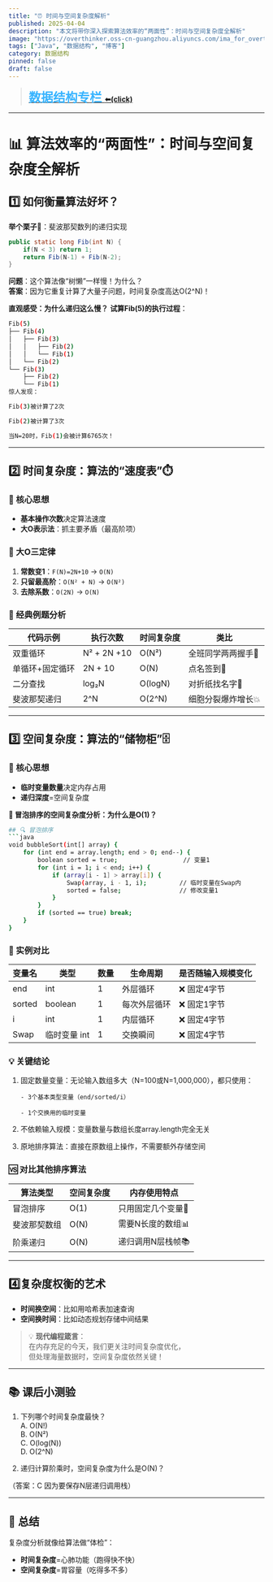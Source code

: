 ```yaml
---
title: "⏰ 时间与空间复杂度解析"
published: 2025-04-04
description: "本文将带你深入探索算法效率的“两面性”：时间与空间复杂度全解析"
image: "https://overthinker.oss-cn-guangzhou.aliyuncs.com/ima_for_overthinker/DataStructure/a/cover.jpg"
tags: ["Java", "数据结构", "博客"]
category: 数据结构
pinned: false
draft: false
---
```



> **[<font face="STCAIYUN" size =  5 color = #386b44ff>数</font><font face="STCAIYUN" size =  5 color = #386b44ff>据</font><font face="STCAIYUN" size =  5 color = #386b44ff>结</font><font face="STCAIYUN" size =  5 color = #386b44ff>构</font><font face="STCAIYUN" size =  5 color = #386b44ff>专</font><font face="STCAIYUN" size =  5 color = #386b44ff>栏 </font>⬅(click)](https://blog.csdn.net/weixin_46491509/category_12935100.html?spm=1001.2014.3001.5482)**

---

# 📊 算法效率的“两面性”：时间与空间复杂度全解析

## 1️⃣ 如何衡量算法好坏？
**举个栗子🌰**：斐波那契数列的递归实现  
```java
public static long Fib(int N) {
    if(N < 3) return 1;
    return Fib(N-1) + Fib(N-2);
}
```
**问题**：这个算法像“树懒”一样慢！为什么？  
**答案**：因为它重复计算了大量子问题，时间复杂度高达O(2^N)！

**直观感受：为什么递归这么慢？**
**试算Fib(5)的执行过程**：

```bash
Fib(5)
├── Fib(4)
│   ├── Fib(3)
│   │   ├── Fib(2)
│   │   └── Fib(1)
│   └── Fib(2)
└── Fib(3)
    ├── Fib(2)
    └── Fib(1)
惊人发现：

Fib(3)被计算了2次

Fib(2)被计算了3次

当N=20时，Fib(1)会被计算6765次！
```




---

## 2️⃣ 时间复杂度：算法的“速度表”⏱️
### 📌 核心思想
- **基本操作次数**决定算法速度  
- **大O表示法**：抓主要矛盾（最高阶项）  

### 🧮 大O三定律
1. **常数变1**：`F(N)=2N+10` → `O(N)`  
2. **只留最高阶**：`O(N² + N)` → `O(N²)`  
3. **去除系数**：`O(2N)` → `O(N)`  

### 🌟 经典例题分析
| 代码示例 | 执行次数 | 时间复杂度 | 类比 |
|---------|----------|------------|------|
| 双重循环 | N² + 2N +10 | O(N²) | 全班同学两两握手🤝 |
| 单循环+固定循环 | 2N + 10 | O(N) | 点名签到📝 |
| 二分查找 | log₂N | O(logN) | 对折纸找名字📜 |
| 斐波那契递归 | 2^N | O(2^N) | 细胞分裂爆炸增长💥 |

---

## 3️⃣ 空间复杂度：算法的“储物柜”🗄️
### 📌 核心思想
- **临时变量数量**决定内存占用  
- **递归深度**=空间复杂度  

**🧮 冒泡排序的空间复杂度分析：为什么是O(1)？**
```bash
## 🔍 冒泡排序
```java
void bubbleSort(int[] array) {
    for (int end = array.length; end > 0; end--) {
        boolean sorted = true;                  // 变量1
        for (int i = 1; i < end; i++) {
            if (array[i - 1] > array[i]) {
                Swap(array, i - 1, i);         // 临时变量在Swap内
                sorted = false;                // 修改变量1
            }
        }
        if (sorted == true) break;
    }
}
```


### 🧳 实例对比
|变量名|类型 |数量|生命周期 |是否随输入规模变化|
|---------|-------|------|-------------|---------------------------|
|end	|int	|1	|外层循环|	❌ 固定4字节
sorted|	boolean	|1|	每次外层循环	|❌ 固定1字节
i	|int	|1	|内层循环	|❌ 固定4字节
Swap|临时变量	int|	1|	交换瞬间|	❌ 固定4字节

### 💡 关键结论

 1. 固定数量变量：无论输入数组多大（N=100或N=1,000,000），都只使用：

		- 3个基本类型变量（end/sorted/i）
		
		- 1个交换用的临时变量

2. 不依赖输入规模：变量数量与数组长度array.length完全无关

3. 原地排序算法：直接在原数组上操作，不需要额外存储空间

### 🆚 对比其他排序算法
| 算法类型 | 空间复杂度 | 内存使用特点 |  
|----------|------------|--------------|  
| 冒泡排序 | O(1) | 只用固定几个变量🔘 |  
| 斐波那契数组 | O(N) | 需要N长度的数组📊 |  
| 阶乘递归 | O(N) | 递归调用N层栈帧📚 |  

---

## 4️⃣复杂度权衡的艺术
- **时间换空间**：比如用哈希表加速查询  
- **空间换时间**：比如动态规划存储中间结果  

> 💡 **现代编程箴言**：  
> 在内存充足的今天，我们更关注时间复杂度优化，  
> 但处理海量数据时，空间复杂度依然关键！

---

## 📚 课后小测验
1. 下列哪个时间复杂度最快？  
   A. O(N!)  
   B. O(N²)  
   C. O(log(N))  
   D. O(2^N)  

2. 递归计算阶乘时，空间复杂度为什么是O(N)？  

（答案：C 因为要保存N层递归调用栈）  

---

## 🎯 总结
复杂度分析就像给算法做“体检”：  
- **时间复杂度**=心肺功能（跑得快不快）  
- **空间复杂度**=胃容量（吃得多不多）  

